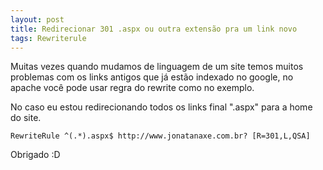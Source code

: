 ```yaml
---
layout: post
title: Redirecionar 301 .aspx ou outra extensão pra um link novo
tags: Rewriterule
---
```

Muitas vezes quando mudamos de linguagem de um site temos muitos problemas com os links antigos que já estão indexado no google, no apache você pode usar regra do rewrite como no exemplo.

No caso eu estou redirecionando todos os links final ".aspx" para a home do site.

`
RewriteRule ^(.*).aspx$ http://www.jonatanaxe.com.br? [R=301,L,QSA]
`

Obrigado :D

